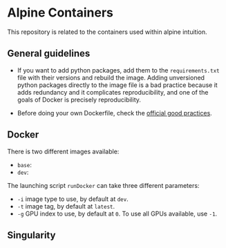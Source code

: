 # Alpine Containers

This repository is related to the containers used within alpine intuition.

## General guidelines

- If you want to add python packages, add them to the `requirements.txt` file with their versions and rebuild the image. Adding unversioned python packages directly to the image file is a bad practice because it adds redundancy and it complicates reproducibility, and one of the goals of Docker is precisely reproducibility.

- Before doing your own Dockerfile, check the [official good practices](https://docs.docker.com/develop/develop-images/dockerfile_best-practices/).

## Docker

There is two different images available:
- `base`:
- `dev`:

The launching script `runDocker` can take three different parameters:
- `-i` image type to use, by default at `dev`.
- `-t` image tag, by default at `latest`.
- `-g` GPU index to use, by default at `0`. To use all GPUs available, use `-1`.



## Singularity

